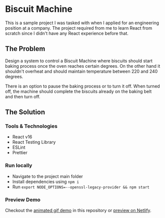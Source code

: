 # Biscuit Machine

This is a sample project I was tasked with when I applied for an engineering position at a company. The project required from me to learn React from scratch since I didn't have any React experience before that.

## The Problem

Design a system to control a Biscuit Machine where biscuits should start baking process once the oven reaches certain degrees. On the other hand it shouldn't overheat and should maintain temperature between 220 and 240 degrees.

There is an option to pause the baking process or to turn it off. When turned off, the machine should complete the biscuits already on the baking belt and then turn off.

## The Solution

### Tools & Technologies

- React v16
- React Testing Library
- ESLint
- Prettier

### Run locally

- Navigate to the project main folder
- Install dependencies using `npm i`
- Run `export NODE_OPTIONS=--openssl-legacy-provider && npm start`

### Preview Demo

Checkout the [animated gif demo](biscuit-machine.gif) in this repository or [preview on Netlify](https://quirky-chandrasekhar-35a011.netlify.app/).
